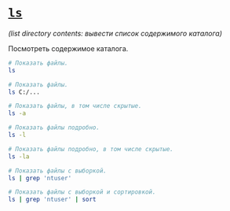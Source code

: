 # [`ls`](./index.md)

_(list directory contents: вывести список содержимого каталога)_

Посмотреть содержимое каталога.

```bash
# Показать файлы.
ls

# Показать файлы.
ls C:/...

# Показать файлы, в том числе скрытые.
ls -a

# Показать файлы подробно.
ls -l

# Показать файлы подробно, в том числе скрытые.
ls -la

# Показать файлы c выборкой.
ls | grep 'ntuser'

# Показать файлы c выборкой и сортировкой.
ls | grep 'ntuser' | sort
```
